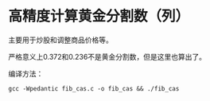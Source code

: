 # 高精度计算黄金分割数（列）

主要用于炒股和调整商品价格等。

严格意义上0.372和0.236不是黄金分割数，但是这里也算出了。

编译方法：

`gcc -Wpedantic fib_cas.c -o fib_cas && ./fib_cas`
